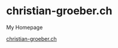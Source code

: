 # christian-groeber.ch
My Homepage

<a href="christian-groeber.azurewebsites.net" target="_blank">christian-groeber.ch</a>
